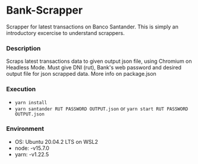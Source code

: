 # Bank-Scrapper
Scrapper for latest transactions on Banco Santander. This is simply an introductory excercise to understand  scrappers.

### Description
Scraps latest transactions data to given output json file, using Chromium on Headless Mode. Must give DNI (rut), Bank's web password and desired output file for json scrapped data. More info on package.json 

### Execution
* `yarn install`
* `yarn santander RUT PASSWORD OUTPUT.json`  or `yarn start RUT PASSWORD OUTPUT.json`

### Environment
* OS: Ubuntu 20.04.2 LTS on WSL2
* node: -v15.7.0
* yarn: -v1.22.5
